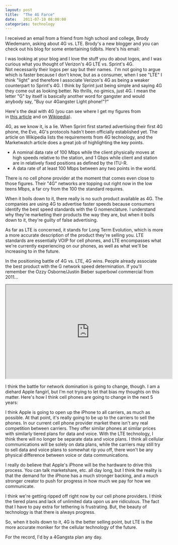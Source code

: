 ```yaml
---
layout: post
title:  "The 4G Farce"
date:   2011-07-10 08:00:00
categories: technology
---
```


I received an email from a friend from high school and college, Brody Wiedemann, asking about 4G vs. LTE. Brody's a new blogger and you can check out his blog for some entertaining tidbits. Here's his email:

I was looking at your blog and I love the stuff you do about logos, and I was curious what you thought of Verizon's 4G LTE vs. Sprint's 4G. Not necessarily their logos per say but their names.  I'm not going to argue which is faster because I don't know, but as a consumer, when I see "LTE" I think "light" and therefore I associate Verizon's 4G as being a weaker counterpart to Sprint's 4G. I think by Sprint just being simple and saying 4G they come out as looking better. No thrills, no gimics, just 4G. I mean the letter "G" by itself is basically another word for gangster and would anybody say, "Buy our 4Gangster Light phone!"?"

Here's the deal with 4G (you can see where I get my figures from in [this article](http://www.marketwatch.com/story/the-4g-lie-2010-11-05) and on [Wikipedia](http://en.wikipedia.org/wiki/4G)</a>).

4G, as we know it, is a lie. When Sprint first started advertising their first 4G phone, the Evo, 4G's protocols hadn't been officially established yet. The article on Wikipedia lists the requirements from 4G technology, and the Marketwatch article does a great job of highlighting the key points.

* A nominal data rate of 100 Mbps while the client physically moves at high speeds relative to the station, and 1 Gbps while client and station are in relatively fixed positions as defined by the ITU-R.
* A data rate of at least 100 Mbps between any two points in the world.

There is no cell phone provider at the moment that comes even close to those figures. Their "4G" networks are topping out right now in the low teens Mbps, a far cry from the 100 the standard requires.

When it boils down to it, there really is no such product available as 4G. The companies are using 4G to advertise faster speeds because consumers identify the best speed standards with the G nomenclature. I understand why they're marketing their products the way they are, but when it boils down to it, they're guilty of false advertising.

As far as LTE is concerned, it stands for Long Term Evolution, which is more a more accurate description of the product they're selling you. LTE standards are essentially VOIP for cell phones, and LTE encompasses what we're currently experiencing on our phones, as well as what we'll be increasing to in the future.

In the positioning battle of 4G vs. LTE, 4G wins. People already associate the best product with the G network speed determination. If you'll remember the Ozzy Osborne/Justin Bieber superbowl commercial from 2011...
<iframe src="http://www.youtube.com/embed/RVJ91W4ZRhw" height="298" width="529"></iframe>

I think the battle for network domination is going to change, though. I am a diehard Apple fangirl, but I'm not trying to let that bias my thoughts on this matter. Here's how I think cell phones are going to change in the next 5 years:

I think Apple is going to open up the iPhone to all carriers, as much as possible. At that point, it's really going to be up to the carriers to sell the phones. In our current cell phone provider market there isn't any real competition between carriers. They offer similar phones at similar prices with similarly tiered plans for data and voice. With the LTE technology, I think there will no longer be separate data and voice plans. I think all cellular communications will be solely on data plans, while the carriers may still try to sell data and voice plans to somewhat rip you off, there won't be any physical difference between voice or data communications.

I really do believe that Apple's iPhone will be the hardware to drive this process. You can talk marketshare, etc. all day long, but I think the reality is that the demand for the iPhone has a much stronger backing, and a much stronger creator to push for progress in how much we pay for how we communicate.

I think we're getting ripped off right now by our cell phone providers. I think the tiered plans and lack of unlimited data upon us are ridiculous. The fact that I have to pay extra for tethering is frustrating. But, the beauty of technology is that there is always progress.

So, when it boils down to it, 4G is the better selling point, but LTE is the more accurate moniker for the cellular technology of the future.

For the record, I'd by a 4Gangsta plan any day.